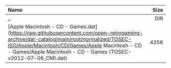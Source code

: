 |Name|Size|
|:---|---:|
|[..](../index.html)|DIR|
|[Apple Macintosh - CD - Games.dat](https://raw.githubusercontent.com/open-retrogaming-archive/dat-catalog/main/root/normalized/TOSEC-ISO/Apple/Macintosh/CD/Games/Apple Macintosh - CD - Games/Apple Macintosh - CD - Games (TOSEC-v2012-07-06_CM).dat)|4256|
